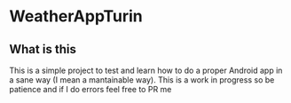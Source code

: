 # WeatherAppTurin
## What is this
This is a simple project to test and learn how to do a proper Android app in a
sane way (I mean a mantainable way).
This is a work in progress so be patience and if I do errors feel free to PR me
